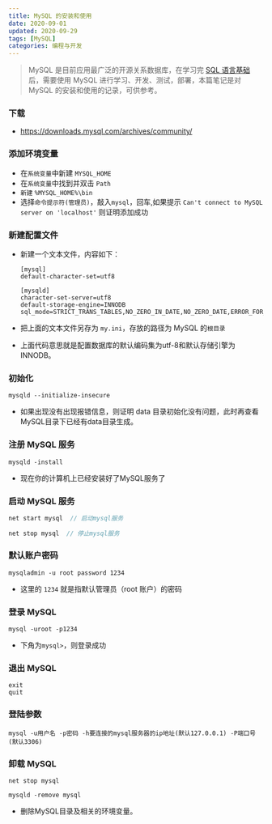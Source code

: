 ```yaml
---
title: MySQL 的安装和使用
date: 2020-09-01
updated: 2020-09-29
tags: [MySQL]
categories: 编程与开发
---
```


> MySQL 是目前应用最广泛的开源关系数据库，在学习完 [SQL 语言基础](/SQL基础)后，需要使用 MySQL 进行学习、开发、测试，部署，本篇笔记是对 MySQL 的安装和使用的记录，可供参考。

### 下载

- https://downloads.mysql.com/archives/community/

### 添加环境变量

- 在`系统变量`中新建 `MYSQL_HOME`
- 在`系统变量`中找到并双击 `Path`
- `新建` `%MYSQL_HOME%\bin`
- 选择`命令提示符(管理员)`，敲入`mysql`，回车,如果提示 `Can't connect to MySQL server on 'localhost'` 则证明添加成功

### 新建配置文件

- 新建一个文本文件，内容如下：

    ```properties
    [mysql]
    default-character-set=utf8
    
    [mysqld]
    character-set-server=utf8
    default-storage-engine=INNODB
    sql_mode=STRICT_TRANS_TABLES,NO_ZERO_IN_DATE,NO_ZERO_DATE,ERROR_FOR_DIVISION_BY_ZERO,NO_AUTO_CREATE_USER,NO_ENGINE_SUBSTITUTION
    ```

- 把上面的文本文件另存为 `my.ini`，存放的路径为 MySQL 的`根目录`
- 上面代码意思就是配置数据库的默认编码集为utf-8和默认存储引擎为INNODB。

### 初始化

```
mysqld --initialize-insecure
```

- 如果出现没有出现报错信息，则证明 data 目录初始化没有问题，此时再查看MySQL目录下已经有data目录生成。


### 注册 MySQL 服务

```
mysqld -install
```

- 现在你的计算机上已经安装好了MySQL服务了

### 启动 MySQL 服务

```java
net start mysql  // 启动mysql服务
    
net stop mysql  // 停止mysql服务
```

### 默认账户密码

```
mysqladmin -u root password 1234
```

- 这里的 `1234` 就是指默认管理员（root 账户）的密码


### 登录 MySQL

```
mysql -uroot -p1234
```

- 下角为`mysql>`，则登录成功


### 退出 MySQL

```
exit
quit
```

### 登陆参数

```
mysql -u用户名 -p密码 -h要连接的mysql服务器的ip地址(默认127.0.0.1) -P端口号(默认3306)
```

### 卸载 MySQL

```
net stop mysql

mysqld -remove mysql
```

- 删除MySQL目录及相关的环境变量。